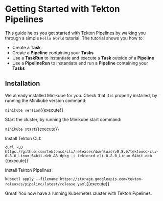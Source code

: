  # Getting Started with Tekton Pipelines

This guide helps you get started with Tekton Pipelines by walking you through a simple `Hello World` tutorial. The tutorial shows you how to:

- Create a **Task**	
- Create a **Pipeline** containing your **Tasks**
- Use a **TaskRun** to instantiate and execute a **Task** outside of a **Pipeline**
- Use a **PipelineRun** to instantiate and run a **Pipeline** containing your **Tasks**

## Installation

We already installed Minikube for you. Check that it is properly installed, by running the Minikube version command:

`minikube version`{{execute}}

Start the cluster, by running the Minikube start command:

`minikube start`{{execute}}

Install Tekton CLI:

`curl -LO https://github.com/tektoncd/cli/releases/download/v0.8.0/tektoncd-cli-0.8.0_Linux-64bit.deb && dpkg -i tektoncd-cli-0.8.0_Linux-64bit.deb` {{execute}}

Install Tekton Pipelines:

`kubectl apply --filename https://storage.googleapis.com/tekton-releases/pipeline/latest/release.yaml`{{execute}}

Great! You now have a running Kubernetes cluster with Tekton Pipelines.